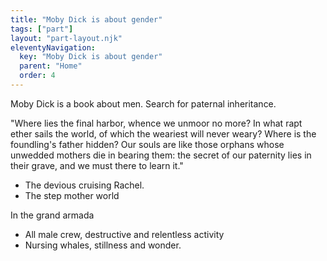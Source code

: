```yaml
---
title: "Moby Dick is about gender"
tags: ["part"]
layout: "part-layout.njk"
eleventyNavigation:
  key: "Moby Dick is about gender"
  parent: "Home"
  order: 4
---
```

Moby Dick is a book about men. 
Search for paternal inheritance.   

"Where lies the final harbor, whence we unmoor no more? In what rapt ether sails the world, of which the weariest will never weary? Where is the foundling's father hidden? Our souls are like those orphans whose unwedded mothers die in bearing them: the secret of our paternity lies in their grave, and we must there to learn it."

- The devious cruising Rachel. 
- The step mother world

In the grand armada 
- All male crew, destructive and relentless activity
- Nursing whales, stillness and wonder.